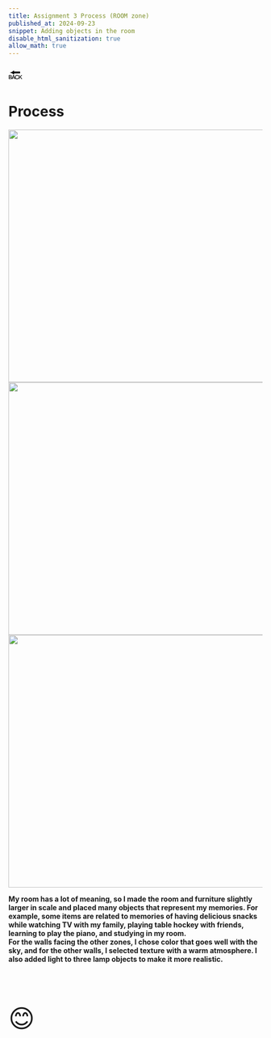 ```yaml
---
title: Assignment 3 Process (ROOM zone) 
published_at: 2024-09-23
snippet: Adding objects in the room
disable_html_sanitization: true
allow_math: true
---
```



<a href="https://julienoh000-dms1-blog-83.deno.dev/" style="text-decoration: none; color: black;"><span style="font-size: 30px;">🔙</span></a>


# Process

<img src="rp1.png" width="800" height="500">
<img src="rp2.png" width="800" height="500">
<img src="rp3.png" width="800" height="500">


**My room has a lot of meaning, so I made the room and furniture slightly larger in scale and placed many objects that represent my memories. For example, some items are related to memories of having delicious snacks while watching TV with my family, playing table hockey with friends, learning to play the piano, and studying in my room.<br> For the walls facing the other zones, I chose color that goes well with the sky, and for the other walls, I selected texture with a warm atmosphere. I also added light to three lamp objects to make it more realistic.**

<br>
<br>
<br>


<span style="font-size: 50px;">😊</span>